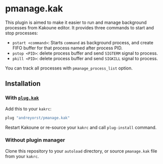 # pmanage.kak

This plugin is aimed to make it easier to run and manage background processes
from Kakoune editor. It provides three commands to start and stop processes:

- `pstart <command>`: Starts `command` as background process, and create FIFO
  buffer for that process named after process PID.
- `pstop <PID>`: delete process buffer and send `SIGTERM` signal to process.
- `pkill <PID>`: delete process buffer and send `SIGKILL` signal to process.

You can track all processes with `pmanage_process_list` option.

## Installation

### With [`plug.kak`](https://github.com/andreyorst/plug.kak)
Add this to your `kakrc`:

```sh
plug "andreyorst/pmanage.kak"
```

Restart Kakoune or re-source your `kakrc` and call `plug-install` command.

### Without plugin manager
Clone this repository to your `autoload` directory, or source `pmanage.kak` file
from your `kakrc`.
